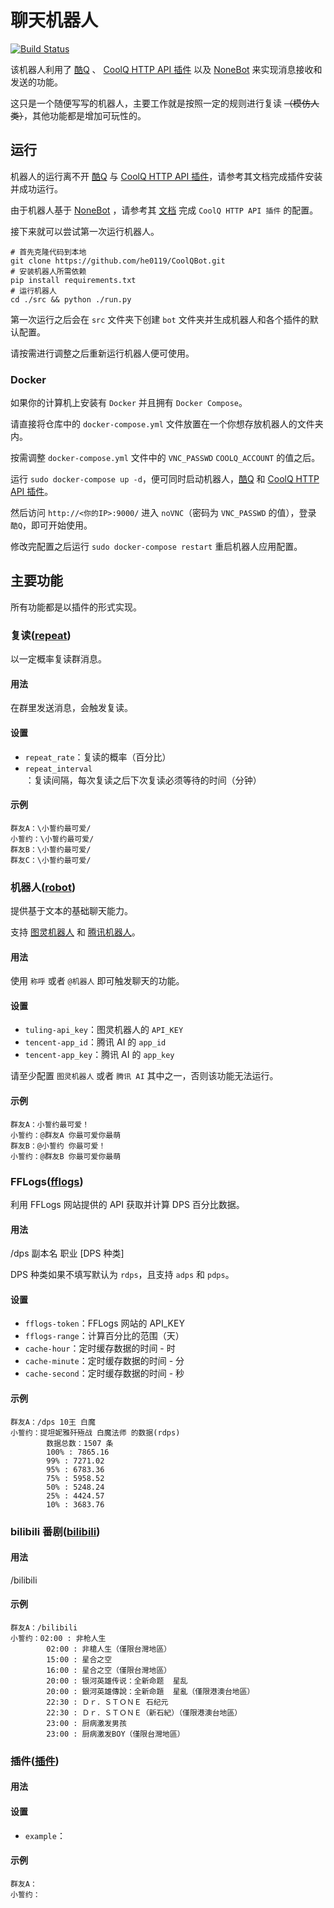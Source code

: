 # 聊天机器人

[![Build Status](https://dev.azure.com/he0119/CoolQBot/_apis/build/status/he0119.CoolQBot?branchName=master)](https://dev.azure.com/he0119/CoolQBot/_build/latest?definitionId=5&branchName=master)

该机器人利用了
[酷Q](https://cqp.cc/)
、
[CoolQ HTTP API 插件](https://github.com/richardchien/coolq-http-api)
以及
[NoneBot](https://github.com/richardchien/nonebot)
来实现消息接收和发送的功能。

这只是一个随便写写的机器人，主要工作就是按照一定的规则进行复读 ~~（模仿人类）~~，其他功能都是增加可玩性的。

## 运行

机器人的运行离不开 [酷Q](https://cqp.cc/) 与 [CoolQ HTTP API 插件](https://cqhttp.cc/docs/)，请参考其文档完成插件安装并成功运行。

由于机器人基于 [NoneBot](https://github.com/richardchien/nonebot) ，请参考其 [文档](https://nonebot.cqp.moe/guide/getting-started.html) 完成 `CoolQ HTTP API 插件` 的配置。

接下来就可以尝试第一次运行机器人。

```shell
# 首先克隆代码到本地
git clone https://github.com/he0119/CoolQBot.git
# 安装机器人所需依赖
pip install requirements.txt
# 运行机器人
cd ./src && python ./run.py
```

第一次运行之后会在 `src` 文件夹下创建 `bot` 文件夹并生成机器人和各个插件的默认配置。

请按需进行调整之后重新运行机器人便可使用。

### Docker

如果你的计算机上安装有 `Docker` 并且拥有 `Docker Compose`。

请直接将仓库中的 `docker-compose.yml` 文件放置在一个你想存放机器人的文件夹内。

按需调整 `docker-compose.yml` 文件中的 `VNC_PASSWD` `COOLQ_ACCOUNT` 的值之后。

运行 `sudo docker-compose up -d`，便可同时启动机器人，[酷Q](https://cqp.cc/) 和 [CoolQ HTTP API 插件](https://github.com/richardchien/coolq-http-api)。

然后访问 `http://<你的IP>:9000/` 进入 `noVNC`（密码为 `VNC_PASSWD` 的值），登录 `酷Q`，即可开始使用。

修改完配置之后运行 `sudo docker-compose restart` 重启机器人应用配置。

## 主要功能

所有功能都是以插件的形式实现。

### 复读([repeat](src/plugins/repeat.py))

以一定概率复读群消息。

#### 用法

在群里发送消息，会触发复读。

#### 设置

- `repeat_rate`：复读的概率（百分比）
- `repeat_interval`：复读间隔，每次复读之后下次复读必须等待的时间（分钟）

#### 示例

```plaintext
群友A：\小誓约最可爱/
小誓约：\小誓约最可爱/
群友B：\小誓约最可爱/
群友C：\小誓约最可爱/
```

### 机器人([robot](src/plugins/robot/__init__.py))

提供基于文本的基础聊天能力。

支持 [图灵机器人](http://www.turingapi.com/) 和 [腾讯机器人](https://ai.qq.com/)。

#### 用法

使用 `称呼` 或者 `@机器人` 即可触发聊天的功能。

#### 设置

- `tuling-api_key`：图灵机器人的 `API_KEY`
- `tencent-app_id`：腾讯 AI 的 `app_id`
- `tencent-app_key`：腾讯 AI 的 `app_key`

请至少配置 `图灵机器人` 或者 `腾讯 AI` 其中之一，否则该功能无法运行。

#### 示例

```plaintext
群友A：小誓约最可爱！
小誓约：@群友A 你最可爱你最萌
群友B：@小誓约 你最可爱！
小誓约：@群友B 你最可爱你最萌
```

### FFLogs([fflogs](src/plugins/fflogs/__init__.py))

利用 FFLogs 网站提供的 API 获取并计算 DPS 百分比数据。

#### 用法

/dps 副本名 职业 [DPS 种类]

DPS 种类如果不填写默认为 `rdps`，且支持 `adps` 和 `pdps`。

#### 设置

- `fflogs-token`：FFLogs 网站的 API_KEY
- `fflogs-range`：计算百分比的范围（天）
- `cache-hour`：定时缓存数据的时间 - 时
- `cache-minute`：定时缓存数据的时间 - 分
- `cache-second`：定时缓存数据的时间 - 秒

#### 示例

```plaintext
群友A：/dps 10王 白魔
小誓约：提坦妮雅歼殛战 白魔法师 的数据(rdps)
        数据总数：1507 条
        100% : 7865.16
        99% : 7271.02
        95% : 6783.36
        75% : 5958.52
        50% : 5248.24
        25% : 4424.57
        10% : 3683.76
```

### bilibili 番剧([bilibili](src/plugins/bilibili.py))

#### 用法

/bilibili

#### 示例

```plaintext
群友A：/bilibili
小誓约：02:00 : 非枪人生
        02:00 : 非槍人生（僅限台灣地區）
        15:00 : 星合之空
        16:00 : 星合之空（僅限台灣地區）
        20:00 : 银河英雄传说：全新命题  星乱
        20:00 : 銀河英雄傳說：全新命題  星亂（僅限港澳台地區）
        22:30 : Ｄｒ．ＳＴＯＮＥ 石纪元
        22:30 : Ｄｒ．ＳＴＯＮＥ（新石紀）（僅限港澳台地區）
        23:00 : 厨病激发男孩
        23:00 : 厨病激发BOY（僅限台灣地區）
```

### 插件([插件](src/plugins/))

#### 用法

#### 设置

- `example`：

#### 示例

```plaintext
群友A：
小誓约：
```
